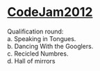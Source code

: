 <a href="http://code.google.com/codejam/">CodeJam2012</a>
===========
Qualification round:<br>
	a. Speaking in Tongues. <br>
	b. Dancing With the Googlers. <br>
	c. Recicled Numbres. <br>
	d. Hall of mirrors <br>	